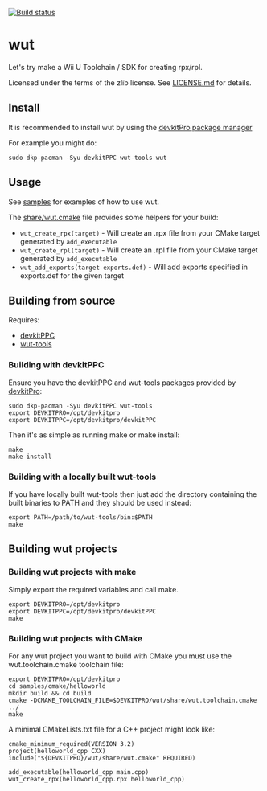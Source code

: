 [![Build status](https://github.com/devkitPro/wut/workflows/C%2FC%2B%2B%20CI/badge.svg)](https://github.com/devkitPro/wut/actions?workflow=C%2FC%2B%2B+CI)

# wut
Let's try make a Wii U Toolchain / SDK for creating rpx/rpl.

Licensed under the terms of the zlib license. See [LICENSE.md](https://github.com/devkitPro/wut/LICENSE.md) for details.

## Install

It is recommended to install wut by using the [devkitPro package manager](https://devkitpro.org/wiki/devkitPro_pacman)

For example you might do:
```
sudo dkp-pacman -Syu devkitPPC wut-tools wut
```

## Usage
See [samples](samples) for examples of how to use wut.

The [share/wut.cmake](share/wut.cmake) file provides some helpers for your build:
- `wut_create_rpx(target)` - Will create an .rpx file from your CMake target generated by `add_executable`
- `wut_create_rpl(target)` - Will create an .rpl file from your CMake target generated by `add_executable`
- `wut_add_exports(target exports.def)` - Will add exports specified in exports.def for the given target

## Building from source
Requires:
- [devkitPPC](https://devkitpro.org/wiki/Getting_Started)
- [wut-tools](https://github.com/devkitPro/wut-tools)

### Building with devkitPPC
Ensure you have the devkitPPC and wut-tools packages provided by [devkitPro](https://devkitpro.org/wiki/Getting_Started):
```
sudo dkp-pacman -Syu devkitPPC wut-tools
export DEVKITPRO=/opt/devkitpro
export DEVKITPPC=/opt/devkitpro/devkitPPC
```

Then it's as simple as running make or make install:
```
make
make install
```

### Building with a locally built wut-tools
If you have locally built wut-tools then just add the directory containing the built binaries to PATH and they should be used instead:
```
export PATH=/path/to/wut-tools/bin:$PATH
make
```

## Building wut projects

### Building wut projects with make
Simply export the required variables and call make.
```
export DEVKITPRO=/opt/devkitpro
export DEVKITPPC=/opt/devkitpro/devkitPPC
make
```

### Building wut projects with CMake
For any wut project you want to build with CMake you must use the wut.toolchain.cmake toolchain file:
```
export DEVKITPRO=/opt/devkitpro
cd samples/cmake/helloworld
mkdir build && cd build
cmake -DCMAKE_TOOLCHAIN_FILE=$DEVKITPRO/wut/share/wut.toolchain.cmake ../
make
```

A minimal CMakeLists.txt file for a C++ project might look like:
```
cmake_minimum_required(VERSION 3.2)
project(helloworld_cpp CXX)
include("${DEVKITPRO}/wut/share/wut.cmake" REQUIRED)

add_executable(helloworld_cpp main.cpp)
wut_create_rpx(helloworld_cpp.rpx helloworld_cpp)
```
